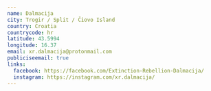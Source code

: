 ```yaml
---
name: Dalmacija
city: Trogir / Split / Čiovo Island
country: Croatia
countrycode: hr
latitude: 43.5994
longitude: 16.37
email: xr.dalmacija@protonmail.com
publiciseemail: true
links:
  facebook: https://facebook.com/Extinction-Rebellion-Dalmacija/
  instagram: https://instagram.com/xr.dalmacija/
---
```

